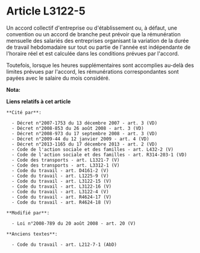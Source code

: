 # Article L3122-5

Un accord collectif d'entreprise ou d'établissement ou, à défaut, une convention ou un accord de branche peut prévoir que la
rémunération mensuelle des salariés des entreprises organisant la variation de la durée de travail hebdomadaire sur tout ou
partie de l'année est indépendante de l'horaire réel et est calculée dans les conditions prévues par l'accord. 

Toutefois, lorsque les heures supplémentaires sont accomplies au-delà des limites prévues par l'accord, les rémunérations
correspondantes sont payées avec le salaire du mois considéré.

**Nota:**



**Liens relatifs à cet article**

	**Cité par**:

	  - Décret n°2007-1753 du 13 décembre 2007 - art. 3 (VD)
	  - Décret n°2008-853 du 26 août 2008 - art. 3 (VD)
	  - Décret n°2008-973 du 17 septembre 2008 - art. 3 (VD)
	  - Décret n°2009-44 du 12 janvier 2009 - art. 4 (VD)
	  - Décret n°2013-1165 du 17 décembre 2013 - art. 2 (VD)
	  - Code de l'action sociale et des familles - art. L432-2 (V)
	  - Code de l'action sociale et des familles - art. R314-203-1 (VD)
	  - Code des transports - art. L1321-7 (V)
	  - Code des transports - art. L3312-1 (V)
	  - Code du travail - art. D4161-2 (V)
	  - Code du travail - art. L1225-9 (V)
	  - Code du travail - art. L3122-15 (V)
	  - Code du travail - art. L3122-16 (V)
	  - Code du travail - art. L3122-4 (V)
	  - Code du travail - art. R4624-17 (V)
	  - Code du travail - art. R4624-18 (V)

	**Modifié par**:

	  - Loi n°2008-789 du 20 août 2008 - art. 20 (V)

	**Anciens textes**:

	  - Code du travail - art. L212-7-1 (AbD)
